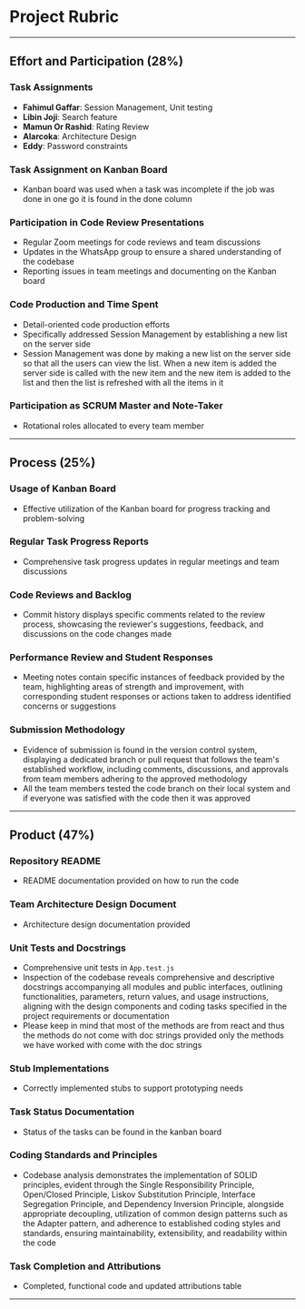# Project Rubric

---

## Effort and Participation (28%)

### Task Assignments

- **Fahimul Gaffar**: Session Management, Unit testing
- **Libin Joji**: Search feature
- **Mamun Or Rashid**: Rating Review
- **Alarcoka**: Architecture Design
- **Eddy**: Password constraints 

### Task Assignment on Kanban Board

- Kanban board was used when  a task was incomplete if the job was done in one go it is found in the done column

### Participation in Code Review Presentations

- Regular Zoom meetings for code reviews and team discussions
- Updates in the WhatsApp group to ensure a shared understanding of the codebase
- Reporting issues in team meetings and documenting on the Kanban board

### Code Production and Time Spent

- Detail-oriented code production efforts
- Specifically addressed Session Management by establishing a new list on the server side
- Session Management was done by making a new list on the server side so that all the users can view the list. When a new item is added the server side is called with the new item and the new item is added to the list and then the list is refreshed with all the items in it

### Participation as SCRUM Master and Note-Taker

- Rotational roles allocated to every team member

---

## Process (25%)

### Usage of Kanban Board

- Effective utilization of the Kanban board for progress tracking and problem-solving

### Regular Task Progress Reports

- Comprehensive task progress updates in regular meetings and team discussions

### Code Reviews and Backlog

- Commit history displays specific comments related to the review process, showcasing the reviewer's suggestions, feedback, and discussions on the code changes made

### Performance Review and Student Responses

- Meeting notes contain specific instances of feedback provided by the team, highlighting areas of strength and improvement, with corresponding student responses or actions taken to address identified concerns or suggestions

### Submission Methodology

- Evidence of submission is found in the version control system, displaying a dedicated branch or pull request that follows the team's established workflow, including comments, discussions, and approvals from team members adhering to the approved methodology
- All the team members tested the code branch on their local system and if everyone was satisfied with the code then it was approved

---

## Product (47%)

### Repository README

- README documentation provided on how to run the code

### Team Architecture Design Document

- Architecture design documentation provided

### Unit Tests and Docstrings

- Comprehensive unit tests in `App.test.js`
- Inspection of the codebase reveals comprehensive and descriptive docstrings accompanying all modules and public interfaces, outlining functionalities, parameters, return values, and usage instructions, aligning with the design components and coding tasks specified in the project requirements or documentation
- Please keep in mind that most of the methods are from react and thus the methods do not come with doc strings provided only the methods we have worked with come with the doc strings 
### Stub Implementations

- Correctly implemented stubs to support prototyping needs

### Task Status Documentation

- Status of the tasks can be found in the kanban board
  
### Coding Standards and Principles

- Codebase analysis demonstrates the implementation of SOLID principles, evident through the Single Responsibility Principle, Open/Closed Principle, Liskov Substitution Principle, Interface Segregation Principle, and Dependency Inversion Principle, alongside appropriate decoupling, utilization of common design patterns such as the Adapter pattern, and adherence to established coding styles and standards, ensuring maintainability, extensibility, and readability within the code

### Task Completion and Attributions

- Completed, functional code and updated attributions table

---

